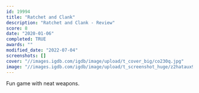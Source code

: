 ```yaml
---
id: 19994
title: "Ratchet and Clank"
description: "Ratchet and Clank - Review"
score: 8
date: "2020-01-06"
completed: TRUE
awards: ""
modified_date: "2022-07-04"
screenshots: []
cover: "//images.igdb.com/igdb/image/upload/t_cover_big/co230q.jpg"
image: "//images.igdb.com/igdb/image/upload/t_screenshot_huge/z2hataux9dati7e3269n.jpg"
---
```

Fun game with neat weapons.